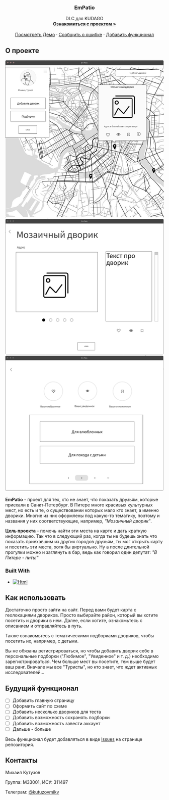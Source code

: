 <!-- Improved compatibility of наверх link: See: https://github.com/othneildrew/Best-README-Template/pull/73 -->
<a name="readme-top"></a>
<!--
*** Thanks for checking out the Best-README-Template. If you have a suggestion
*** that would make this better, please fork the repo and create a pull request
*** or simply open an issue with the tag "enhancement".
*** Don't forget to give the project a star!
*** Thanks again! Now go create something AMAZING! :D
-->




<div align="center">
  <a href="https://github.com/kutuzovmikv/EmPatio"></a>

<h3 align="center">EmPatio</h3>

  <p>
    DLC для KUDAGO
    <br />
    <a href="https://github.com/kutuzovmikv/EmPatio"><strong>Ознакомиться с проектом »</strong></a>
    <br />
    <br />
    <a href="https://github.com/kutuzovmikv/EmPatio">Посмотреть Демо</a>
    ·
    <a href="https://github.com/kutuzovmikv/EmPatio/issues">Сообщить о ошибке</a>
    ·
    <a href="https://github.com/kutuzovmikv/EmPatio/issues">Добавить функционал</a>
  </p>
</div>


<!-- ABOUT THE PROJECT -->
## О проекте

[![EmPatio Main Page Screen Shot][main-screenshot]]()
[![EmPatio Patio Info Screen Shot][info-screenshot]]()
[![EmPatio Collections Screen Shot][collections-screenshot]]()

**EmPatio** - проект для тех, кто не знает, что показать друзьям, которые приехали в Санкт-Петербург.
В Питере много красивых культурных мест, но есть и те, о существовании которых мало кто знает, а именно дворики.
Многие из них оформлены под какую-то тематику, поэтому и названия у них соответствующие, например, _"Мозаичный дворик"_.

**Цель проекта** - помочь найти эти места на карте и дать краткую информацию. Так что в следующий раз, когда ты не 
будешь знать что показать приехавшим из других городов друзьям, ты мог открыть карту и посетить эти места, хотя бы виртуально.
Ну а после длительной прогулки можно и заглянуть в бар, ведь как говорил один депутат: _"В Питере - пить!"_





### Built With

* [![Html][Html]][Html-url]





<!-- USAGE EXAMPLES -->
## Как использовать

Достаточно просто зайти на сайт. Перед вами будет карта с геолокациями двориков. Просто выбирайте район, который вы
хотите посетить и дворики в нем. Далее, если хотите, ознакомьтесь с описанием и отправляйтесь в путь.

Также ознакомьтесь с тематическими подборками двориков, чтобы посетить их, например, с детьми.

Вы не обязаны регистрироваться, но чтобы добавить дворик себе в персональные подборки ("Любимое", "Увиденное" и  т. д.)
необходимо зарегистрироваться. Чем больше мест вы посетите, тем выше будет ваш ранг. Вначале мы все "Туристы", но кто знает,
что ждет активных исследователей...






<!-- ROADMAP -->
## Будущий функционал

- [ ] Добавить главную страницу
- [ ] Оформить сайт по схеме
- [ ] Добавить несколько двориков для теста
- [ ] Добавить возможность сохранять подборки
- [ ] Добавить возможность завести аккаунт
- [ ] Дальше - больше

Весь функционал будет добавляться в виде [Issues](https://github.com/kutuzovmikv/EmPatio/issues) на странице репозитория.





<!-- CONTACT -->
## Контакты

Михаил Кутузов 

Группа: М33001, ИСУ: 311497

Телеграм: [@kutuzovmikv](https://t.me/kutuzovmikv)





<!-- MARKDOWN LINKS & IMAGES -->
<!-- https://www.markdownguide.org/basic-syntax/#reference-style-links -->
[contributors-shield]: https://img.shields.io/github/contributors/github_username/repo_name.svg?style=for-the-badge
[contributors-url]: https://github.com/github_username/repo_name/graphs/contributors
[forks-shield]: https://img.shields.io/github/forks/github_username/repo_name.svg?style=for-the-badge
[forks-url]: https://github.com/github_username/repo_name/network/members
[stars-shield]: https://img.shields.io/github/stars/github_username/repo_name.svg?style=for-the-badge
[stars-url]: https://github.com/github_username/repo_name/stargazers
[issues-shield]: https://img.shields.io/github/issues/github_username/repo_name.svg?style=for-the-badge
[issues-url]: https://github.com/github_username/repo_name/issues
[license-shield]: https://img.shields.io/github/license/github_username/repo_name.svg?style=for-the-badge
[license-url]: https://github.com/github_username/repo_name/blob/master/LICENSE.txt
[main-screenshot]: images/main_page.png
[info-screenshot]: images/patio_info.png
[collections-screenshot]: images/collections.png
[Html]: https://img.shields.io/badge/html5-%23E34F26.svg?style=for-the-badge&logo=html5&logoColor=white
[Html-url]: https://html.spec.whatwg.org/